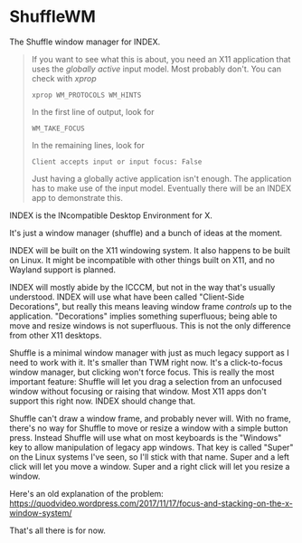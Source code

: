 # ShuffleWM
The Shuffle window manager for INDEX.

> If you want to see what this is about, you need an X11 application that uses the _globally active_ input model. Most probably don't. You can check with _xprop_
>
>     xprop WM_PROTOCOLS WM_HINTS
>
> In the first line of output, look for
> 
>     WM_TAKE_FOCUS
>     
> In the remaining lines, look for
>
>     Client accepts input or input focus: False
>
> Just having a globally active application isn't enough. The application has to make use of the input model. Eventually there will be an INDEX app to demonstrate this.

INDEX is the INcompatible Desktop Environment for X.

It's just a window manager (shuffle) and a bunch of ideas at the moment.

INDEX will be built on the X11 windowing system. It also happens to be built on Linux. It might be incompatible with other things built on X11, and no Wayland support is planned.

INDEX will mostly abide by the ICCCM, but not in the way that's usually understood. INDEX will use what have been called "Client-Side Decorations", but really this means leaving window frame _controls_ up to the application. "Decorations" implies something superfluous; being able to move and resize windows is not superfluous. This is not the only difference from other X11 desktops.

Shuffle is a minimal window manager with just as much legacy support as I need to work with it. It's smaller than TWM right now. It's a click-to-focus window manager, but clicking won't force focus. This is really the most important feature: Shuffle will let you drag a selection from an unfocused window without focusing or raising that window. Most X11 apps don't support this right now. INDEX should change that.

Shuffle can't draw a window frame, and probably never will. With no frame, there's no way for Shuffle to move or resize a window with a simple button press. Instead Shuffle will use what on most keyboards is the "Windows" key to allow manipulation of legacy app windows. That key is called "Super" on the Linux systems I've seen, so I'll stick with that name. Super and a left click will let you move a window. Super and a right click will let you resize a window.

Here's an old explanation of the problem: https://quodvideo.wordpress.com/2017/11/17/focus-and-stacking-on-the-x-window-system/

That's all there is for now.
